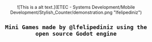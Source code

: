 
<center>

![This is a alt text.](ETEC - Systems Development/Mobile Development/Stylish_Counter/demonstration.png "lfelipediniz")



## ``Mini Games made by @lfelipediniz using the open source Godot engine``

</center>
<br/>


